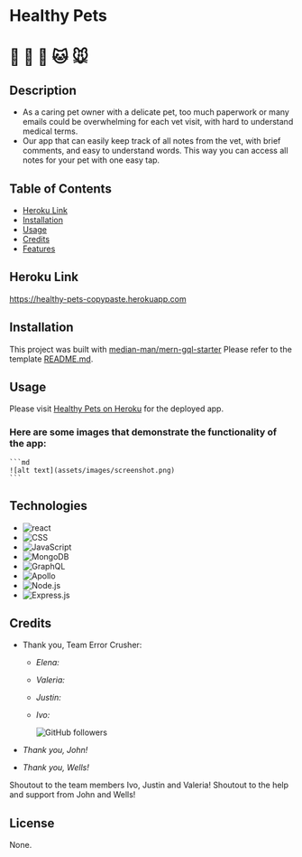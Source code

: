 # Healthy Pets
# 🐹 🐶 🐰 🐱 🐭
## Description
- As a caring pet owner with a delicate pet, too much paperwork or many emails could be overwhelming for each vet visit, with hard to understand medical terms. 
- Our app that can easily keep track of all notes from the vet, with brief comments, and easy to understand words. This way you can access all notes for your pet with one easy tap. 

## Table of Contents 

- [Heroku Link](#heroku-link)
- [Installation](#installation) 
- [Usage](#usage)
- [Credits](#credits)
- [Features](#features)

## Heroku Link
https://healthy-pets-copypaste.herokuapp.com

## Installation
This project was built with [median-man/mern-gql-starter](https://github.com/median-man/mern-gql-starter) Please refer to the template [README.md]("./template.md").

## Usage
Please visit [Healthy Pets on Heroku](https://healthy-pets-copypaste.herokuapp.com/) for the deployed app.

### Here are some images that demonstrate the functionality of the app:
    ```md
    ![alt text](assets/images/screenshot.png)
    ```
## Technologies

<div className="frontend">
              <ul>
                <li>
                  <img
                    alt="react"
                    src="https://img.shields.io/badge/-
                    React.js-navy?style=flat&logo=react"
                  ></img>
                </li>
                <li>
                  <img
                    alt="CSS"
                    src="https://img.shields.io/badge/-CSS-navy?style=flat&logo=css3&logoColor=turquoise"
                  ></img>
                </li>
                <li>
                  <img
                    alt="JavaScript"
                    src="https://img.shields.io/badge/-JavaScript-navy?style=flat&logo=javascript"
                  ></img>
                </li>
                <li>
                  <img
                    alt="MongoDB"
                    src="https://img.shields.io/badge/-MongoDB-navy?style=flat&logo=MongoDB&logoColor=brightgreen"
                  ></img>
                </li>
                <li>
                  <img
                    alt="GraphQL"
                    src="https://img.shields.io/badge/-GraphQL-navy?style=flat&logo=graphql&logoColor=magenta"
                  ></img>
                </li>
                <li>
                  <img
                    alt="Apollo"
                    src="https://img.shields.io/badge/-Apollo-navy?style=flat&logo=apollographql&logoColor=red"
                  ></img>
                </li>
                <li>
                  <img
                    alt="Node.js"
                    src="https://img.shields.io/badge/-Node.js-navy?style=flat&logo=node.js&logoColor=yellow"
                  ></img>
                </li>
                <li>
                  <img
                    alt="Express.js"
                    src="https://img.shields.io/badge/-Express.js-navy?style=flat&logo=express"
                  ></img>
                </li>
              </ul>
            </div>

## Credits
*  Thank you, Team Error Crusher:
    * *Elena:*

    * *Valeria:*

    * *Justin:*

    * *Ivo:*

        ![GitHub followers](https://img.shields.io/github/followers/Ivo-Gatzinski?style=social)

- *Thank you, John!*

- *Thank you, Wells!*

Shoutout to the team members Ivo, Justin and Valeria!
Shoutout to the help and support from John and Wells!

## License

None. 
